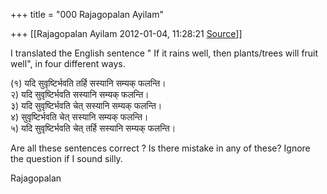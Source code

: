 +++
title = "000 Rajagopalan Ayilam"

+++
[[Rajagopalan Ayilam	2012-01-04, 11:28:21 [Source](https://groups.google.com/g/samskrita/c/THNriQdxu24)]]



I translated the English sentence " If it rains well, then plants/trees will fruit well", in four different ways.  
  
(१) यदि सुवृष्टिर्भवति तर्हि सस्यानि सम्यक् फलन्ति।  
२) यदि सुवृष्टिर्भवति सस्यानि सम्यक् फलन्ति।  
३) यदि सुवृष्टिर्भवति चेत् सस्यानि सम्यक् फलन्ति।  
४) सुवृष्टिर्भवति चेत् सस्यानि सम्यक् फलन्ति।  
५) यदि सुवृष्टिर्भवति चेत् तर्हि सस्यानि सम्यक् फलन्ति।  
  
Are all these sentences correct ? Is there mistake in any of these? Ignore the question if I sound silly.  
  
Rajagopalan  

